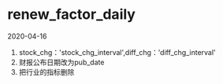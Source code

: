 # renew_factor_daily

2020-04-16
1. stock_chg：'stock_chg_interval',diff_chg：'diff_chg_interval'
2. 财报公布日期改为pub_date
3. 把行业的指标删除